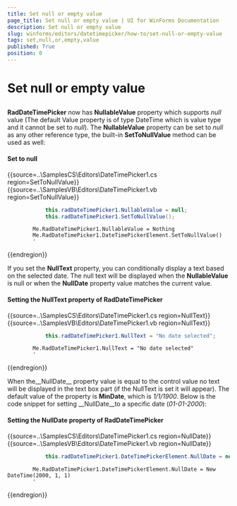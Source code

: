 ```yaml
---
title: Set null or empty value
page_title: Set null or empty value | UI for WinForms Documentation
description: Set null or empty value
slug: winforms/editors/datetimepicker/how-to/set-null-or-empty-value
tags: set,null,or,empty,value
published: True
position: 0
---
```


# Set null or empty value
 
## 

__RadDateTimePicker__ now has __NullableValue__ property which supports *null* value (The default Value property is of type DateTime which is value type and it cannot be set to *null*). The __NullableValue__ property can be set to *null* as any other reference type, the built-in __SetToNullValue__ method can be used as well:

#### Set to null 

{{source=..\SamplesCS\Editors\DateTimePicker1.cs region=SetToNullValue}} 
{{source=..\SamplesVB\Editors\DateTimePicker1.vb region=SetToNullValue}} 

````C#
            this.radDateTimePicker1.NullableValue = null;
            this.radDateTimePicker1.SetToNullValue();
````
````VB.NET
        Me.RadDateTimePicker1.NullableValue = Nothing
        Me.RadDateTimePicker1.DateTimePickerElement.SetToNullValue()
        '
````

{{endregion}} 
 
If you set the __NullText__ property, you can conditionally display a text based on the selected date. The null text will be displayed when the __NullableValue__ is null or when the __NullDate__ property value matches the current value.

#### Setting the NullText property of RadDateTimePicker 

{{source=..\SamplesCS\Editors\DateTimePicker1.cs region=NullText}} 
{{source=..\SamplesVB\Editors\DateTimePicker1.vb region=NullText}} 

````C#
            this.radDateTimePicker1.NullText = "No date selected";
````
````VB.NET
        Me.RadDateTimePicker1.NullText = "No date selected"
        '
````

{{endregion}} 
 
When the__NullDate__ property value is equal to the control value no text will be displayed in the text box part (if the NullText is set it will appear). The default value of the property is __MinDate__, which is *1/1/1900*. Below is the code snippet for setting __NullDate__to a specific date (*01-01-2000*):

#### Setting the NullDate property of RadDateTimePicker 

{{source=..\SamplesCS\Editors\DateTimePicker1.cs region=NullDate}} 
{{source=..\SamplesVB\Editors\DateTimePicker1.vb region=NullDate}} 

````C#
            this.radDateTimePicker1.DateTimePickerElement.NullDate = new DateTime(2000, 01, 01);
````
````VB.NET
        Me.RadDateTimePicker1.DateTimePickerElement.NullDate = New DateTime(2000, 1, 1)
        '
````

{{endregion}} 



